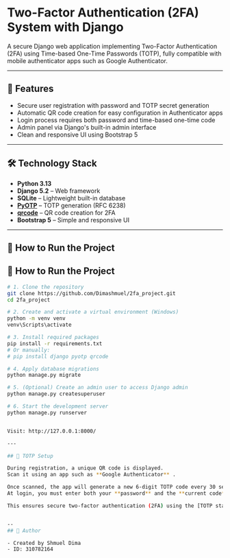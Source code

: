 # Two-Factor Authentication (2FA) System with Django

A secure Django web application implementing Two-Factor Authentication (2FA) using Time-based One-Time Passwords (TOTP), fully compatible with mobile authenticator apps such as Google Authenticator.

---

## 🔐 Features

- Secure user registration with password and TOTP secret generation
- Automatic QR code creation for easy configuration in Authenticator apps
- Login process requires both password and time-based one-time code
- Admin panel via Django's built-in admin interface
- Clean and responsive UI using Bootstrap 5

---

## 🛠️ Technology Stack

- **Python 3.13**
- **Django 5.2** – Web framework
- **SQLite** – Lightweight built-in database
- [**PyOTP**](https://pypi.org/project/pyotp/) – TOTP generation (RFC 6238)
- [**qrcode**](https://pypi.org/project/qrcode/) – QR code creation for 2FA
- **Bootstrap 5** – Simple and responsive UI

---

## 🚀 How to Run the Project

## 🚀 How to Run the Project

```bash
# 1. Clone the repository
git clone https://github.com/Dimashmuel/2fa_project.git
cd 2fa_project

# 2. Create and activate a virtual environment (Windows)
python -m venv venv
venv\Scripts\activate

# 3. Install required packages
pip install -r requirements.txt
# Or manually:
# pip install django pyotp qrcode

# 4. Apply database migrations
python manage.py migrate

# 5. (Optional) Create an admin user to access Django admin
python manage.py createsuperuser

# 6. Start the development server
python manage.py runserver


Visit: http://127.0.0.1:8000/

---

## 📱 TOTP Setup

During registration, a unique QR code is displayed.  
Scan it using an app such as **Google Authenticator** .

Once scanned, the app will generate a new 6-digit TOTP code every 30 seconds.  
At login, you must enter both your **password** and the **current code** from the app.

This ensures secure two-factor authentication (2FA) using the [TOTP standard (RFC 6238)](https://datatracker.ietf.org/doc/html/rfc6238).


--
## 👤 Author

- Created by Shmuel Dima
- ID: 310782164

